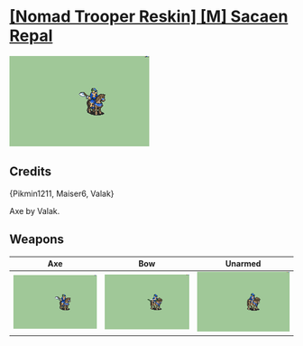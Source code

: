 # [\[Nomad Trooper Reskin\] \[M\] Sacaen Repal](./)

<img src="./3.%20Axe/Axe_000.png" alt="[Nomad Trooper Reskin] [M] Sacaen Repal standing" />

## Credits

{Pikmin1211, Maiser6, Valak}

Axe by Valak.

## Weapons


|Axe |Bow |Unarmed |
|  :---: | :---: | :---: |
| <img alt="Axe animation" src="./3.%20Axe/Axe.gif" /> | <img alt="Bow animation" src="./5.%20Bow/Bow.gif" /> | <img alt="Unarmed animation" src="./8.%20Unarmed/Unarmed.gif" /> |
